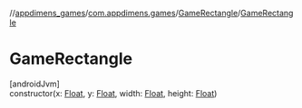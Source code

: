 //[appdimens_games](../../../index.md)/[com.appdimens.games](../index.md)/[GameRectangle](index.md)/[GameRectangle](-game-rectangle.md)

# GameRectangle

[androidJvm]\
constructor(x: [Float](https://kotlinlang.org/api/core/kotlin-stdlib/kotlin/-float/index.html), y: [Float](https://kotlinlang.org/api/core/kotlin-stdlib/kotlin/-float/index.html), width: [Float](https://kotlinlang.org/api/core/kotlin-stdlib/kotlin/-float/index.html), height: [Float](https://kotlinlang.org/api/core/kotlin-stdlib/kotlin/-float/index.html))